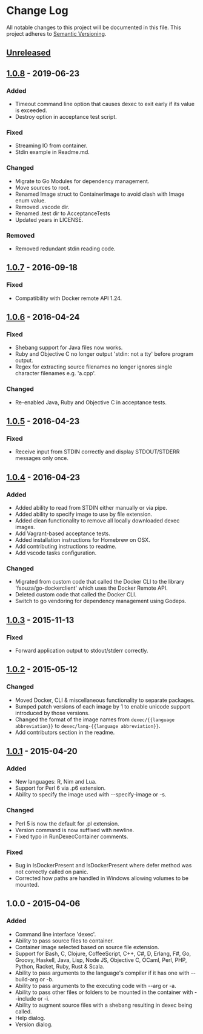 # Change Log
All notable changes to this project will be documented in this file.
This project adheres to [Semantic Versioning](http://semver.org/).

## [Unreleased][unreleased]

## [1.0.8] - 2019-06-23
### Added
- Timeout command line option that causes dexec to exit early if its value is exceeded.
- Destroy option in acceptance test script.

### Fixed
- Streaming IO from container.
- Stdin example in Readme.md.

### Changed
- Migrate to Go Modules for dependency management.
- Move sources to root.
- Renamed Image struct to ContainerImage to avoid clash with Image enum value.
- Removed .vscode dir.
- Renamed .test dir to AcceptanceTests
- Updated years in LICENSE.

### Removed
- Removed redundant stdin reading code.

## [1.0.7] - 2016-09-18
### Fixed
- Compatibility with Docker remote API 1.24.

## [1.0.6] - 2016-04-24
### Fixed
- Shebang support for Java files now works.
- Ruby and Objective C no longer output 'stdin: not a tty' before program output.
- Regex for extracting source filenames no longer ignores single character filenames e.g. 'a.cpp'.

### Changed
- Re-enabled Java, Ruby and Objective C in acceptance tests.

## [1.0.5] - 2016-04-23
### Fixed
- Receive input from STDIN correctly and display STDOUT/STDERR messages only once.

## [1.0.4] - 2016-04-23
### Added
- Added ability to read from STDIN either manually or via pipe.
- Added ability to specify image to use by file extension.
- Added clean functionality to remove all locally downloaded dexec images.
- Add Vagrant-based acceptance tests.
- Added installation instructions for Homebrew on OSX.
- Add contributing instructions to readme.
- Add vscode tasks configuration.

### Changed
- Migrated from custom code that called the Docker CLI to the library 'fsouza/go-dockerclient' which uses the Docker Remote API.
- Deleted custom code that called the Docker CLI.
- Switch to go vendoring for dependency management using Godeps.

## [1.0.3] - 2015-11-13
### Fixed
- Forward application output to stdout/stderr correctly.

## [1.0.2] - 2015-05-12
### Changed
- Moved Docker, CLI & miscellaneous functionality to separate packages.
- Bumped patch versions of each image by 1 to enable unicode support introduced by those versions.
- Changed the format of the image names from ```dexec/{{language abbreviation}}``` to ```dexec/lang-{{language abbreviation}}```.
- Add contributors section in the readme.

## [1.0.1] - 2015-04-20
### Added
- New languages: R, Nim and Lua.
- Support for Perl 6 via .p6 extension.
- Ability to specify the image used with --specify-image or -s.

### Changed
- Perl 5 is now the default for .pl extension.
- Version command is now suffixed with newline.
- Fixed typo in RunDexecContainer comments.

### Fixed
- Bug in IsDockerPresent and IsDockerPresent where defer method was not correctly called on panic.
- Corrected how paths are handled in Windows allowing volumes to be mounted.

## 1.0.0 - 2015-04-06
### Added
- Command line interface 'dexec'.
- Ability to pass source files to container.
- Container image selected based on source file extension.
- Support for Bash, C, Clojure, CoffeeScript, C++, C#, D, Erlang, F#, Go, Groovy, Haskell, Java, Lisp, Node JS, Objective C, OCaml, Perl, PHP, Python, Racket, Ruby, Rust & Scala.
- Ability to pass arguments to the language's compiler if it has one with --build-arg or -b.
- Ability to pass arguments to the executing code with --arg or -a.
- Ability to pass other files or folders to be mounted in the container with --include or -i.
- Ability to augment source files with a shebang resulting in dexec being called.
- Help dialog.
- Version dialog.

[unreleased]: https://github.com/docker-exec/dexec/compare/v1.0.8...HEAD
[1.0.8]: https://github.com/docker-exec/dexec/compare/v1.0.7...v1.0.8
[1.0.7]: https://github.com/docker-exec/dexec/compare/v1.0.6...v1.0.7
[1.0.6]: https://github.com/docker-exec/dexec/compare/v1.0.5...v1.0.6
[1.0.5]: https://github.com/docker-exec/dexec/compare/v1.0.4...v1.0.5
[1.0.4]: https://github.com/docker-exec/dexec/compare/v1.0.3...v1.0.4
[1.0.3]: https://github.com/docker-exec/dexec/compare/v1.0.2...v1.0.3
[1.0.2]: https://github.com/docker-exec/dexec/compare/v1.0.1...v1.0.2
[1.0.1]: https://github.com/docker-exec/dexec/compare/v1.0.0...v1.0.1
